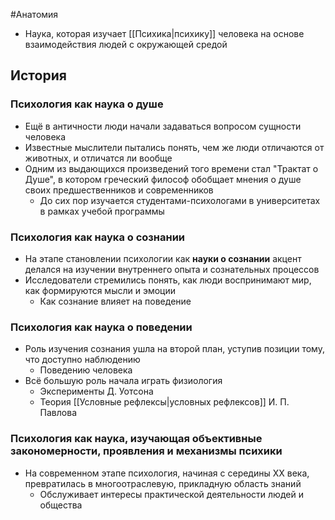 #Анатомия  
- Наука, которая изучает [[Психика|психику]] человека на основе взаимодействия людей с окружающей средой 
## История
### Психология как наука о душе
- Ещё в античности люди начали задаваться вопросом сущности человека
- Известные мыслители пытались понять, чем же люди отличаются от животных, и отличатся ли вообще 
- Одним из выдающихся произведений того времени стал "Трактат о Душе", в котором греческий философ обобщает мнения о душе своих предшественников и современников
	- До сих пор изучается студентами-психологами в университетах в рамках учебой программы 
### Психология как наука о сознании 
- На этапе становлении психологии как **науки о сознании** акцент делался на изучении внутреннего опыта и сознательных процессов
- Исследователи стремились понять, как люди воспринимают мир, как формируются мысли и эмоции
	- Как сознание влияет на поведение 
### Психология как наука о поведении 
- Роль изучения сознания ушла на второй план, уступив позиции тому, что доступно наблюдению 
	- Поведению человека
- Всё большую роль начала играть физиология
	- Эксперименты Д. Уотсона
	- Теория [[Условные рефлексы|условных рефлексов]] И. П. Павлова
### Психология как наука, изучающая объективные закономерности, проявления и механизмы психики 
- На современном этапе психология, начиная с середины XX века, превратилась в многоотраслевую, прикладную область знаний
	- Обслуживает интересы практической деятельности людей и общества